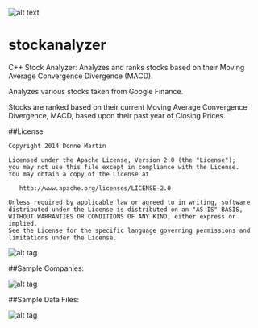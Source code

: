![alt text](http://donnemartin.com/wp-content/uploads/2014/10/stocks_cover.jpg)

stockanalyzer
============

C++ Stock Analyzer: Analyzes and ranks stocks based on their Moving Average Convergence Divergence (MACD).

Analyzes various stocks taken from Google Finance.

Stocks are ranked based on their current Moving Average Convergence Divergence, MACD,
based upon their past year of Closing Prices.

##License

    Copyright 2014 Donne Martin

    Licensed under the Apache License, Version 2.0 (the "License");
    you may not use this file except in compliance with the License.
    You may obtain a copy of the License at

       http://www.apache.org/licenses/LICENSE-2.0

    Unless required by applicable law or agreed to in writing, software
    distributed under the License is distributed on an "AS IS" BASIS,
    WITHOUT WARRANTIES OR CONDITIONS OF ANY KIND, either express or implied.
    See the License for the specific language governing permissions and
    limitations under the License.

![alt tag](https://raw.githubusercontent.com/donnemartin/stockanalyzer/master/res/googlefinance.png)

##Sample Companies:

![alt tag](https://raw.githubusercontent.com/donnemartin/stockanalyzer/master/res/companies.png)

##Sample Data Files:

![alt tag](https://raw.githubusercontent.com/donnemartin/stockanalyzer/master/res/data.png)